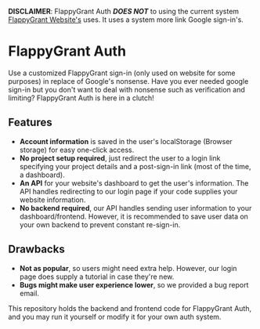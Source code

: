 **DISCLAIMER**: FlappyGrant Auth ***DOES NOT*** to using the current system [FlappyGrant Website's](https://www.flappygrant.com/?from=github) uses. It uses a system more link Google sign-in's.

# FlappyGrant Auth
Use a customized FlappyGrant sign-in (only used on website for some purposes) in replace of Google's nonsense.
Have you ever needed google sign-in but you don't want to deal with nonsense such as verification and limiting? FlappyGrant Auth is here in a clutch!

## Features
- **Account information** is saved in the user's localStorage (Browser storage) for easy one-click access.
- **No project setup required**, just redirect the user to a login link specifying your project details and a post-sign-in link (most of the time, a dashboard).
- **An API** for your website's dashboard to get the user's information. The API handles redirecting to our login page if your code supplies your website information.
- **No backend required**, our API handles sending user information to your dashboard/frontend. However, it is recommended to save user data on your own backend to prevent constant re-sign-in.

## Drawbacks
- **Not as popular**, so users might need extra help. However, our login page does supply a tutorial in case they're new.
- **Bugs might make user experience lower**, so we provided a bug report email.

This repository holds the backend and frontend code for FlappyGrant Auth, and you may run it yourself or modify it for your own auth system.

